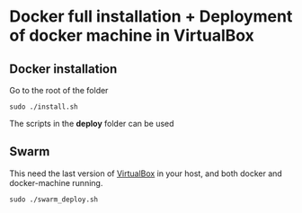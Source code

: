 # Docker full installation + Deployment of docker machine in VirtualBox


## Docker installation
Go to the root of the folder
```
sudo ./install.sh
```

The scripts in the **deploy** folder can be used
##

## Swarm

This need the last version of [VirtualBox](https://www.virtualbox.org/) in your host, and both docker and docker-machine running.

```
sudo ./swarm_deploy.sh
```
